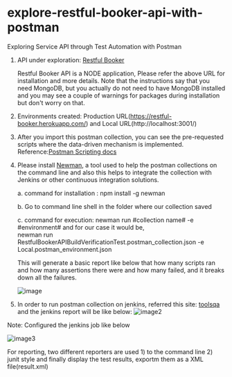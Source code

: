 # explore-restful-booker-api-with-postman

Exploring Service API through Test Automation with Postman

1. API under exploration: <a href="https://github.com/mwinteringham/restful-booker">Restful Booker</a>
   
   Restful Booker API is a NODE application, Please refer the above URL for installation and more details.
Note that the instructions say that you need MongoDB, but you actually do not need to have MongoDB installed and you may see a couple of warnings for packages during installation but don't worry on that.

2. Environments created: Production URL(https://restful-booker.herokuapp.com/) and Local URL(http://localhost:3001/)

3. After you import this postman collection, you can see the pre-requested scripts where the data-driven mechanism is implemented.
Reference:<a href="https://learning.getpostman.com/docs/postman/scripts/postman_sandbox_api_reference">Postman Scripting docs<a/>

4. Please install <a href="https://www.npmjs.com/package/newman">Newman</a>, a tool used to help the postman collections on the command line and also this helps to integrate the collection with Jenkins or other continuous integration solutions.
  
      a. command for installation : npm install -g newman
  
      b. Go to command line shell in the folder where our collection saved
  
      c. command for execution: newman run #collection name# -e #environment#
                  and for our case it would be,      
                                newman run RestfulBookerAPIBuildVerificationTest.postman_collection.json -e Local.postman_environment.json
                                
    This will generate a basic report like below that how many scripts ran and how many assertions there were and how many failed, and it breaks down all the failures. 
    
    ![image](https://drive.google.com/uc?export=view&id=1mgFbrgo6Ct2cU6BaZxfDWMugW8v0c3_T)

  5.   In order to run postman collection on jenkins, referred this site: <a href="https://www.toolsqa.com/postman/run-postman-collection-on-jenkins/"> toolsqa</a> and the jenkins report will be like below:
  ![image2](https://drive.google.com/uc?export=view&id=1--ZWYXQ7Zts1RiviJaCrSLo7-UTB6zcQ)
  
Note:
Configured the jenkins job like below

![image3](https://drive.google.com/uc?export=view&id=1ojzWVrRTXoV2aUx9k0-U4wkBObCjKMue)
   
For reporting, two different reporters are used 1) to the command line 2) junit style and finally display the test results, exportm them as a XML file(result.xml)
